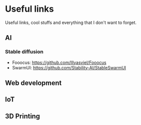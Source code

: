 # Useful links
Useful links, cool stuffs and everything that I don't want to forget.


## AI
### Stable diffusion
- Fooocus: https://github.com/lllyasviel/Fooocus
- SwarmUI: https://github.com/Stability-AI/StableSwarmUI
## Web development
## IoT
## 3D Printing
